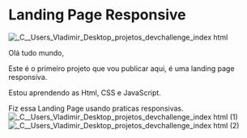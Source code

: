 <h1>Landing Page Responsive</h1>

![_C__Users_Vladimir_Desktop_projetos_devchallenge_index html](https://user-images.githubusercontent.com/88683191/155921563-8265a11c-74a1-49fe-b2bb-e59acd1a3001.png)

Olá tudo mundo,

Este é o primeiro projeto que vou publicar aqui, é uma landing page responsiva.

Estou aprendendo as Html, CSS e JavaScript.

Fiz essa Landing Page usando praticas responsivas. 
![_C__Users_Vladimir_Desktop_projetos_devchallenge_index html (1)](https://user-images.githubusercontent.com/88683191/155921688-d2a7049e-1119-4305-971a-6c6938711a03.png)
![_C__Users_Vladimir_Desktop_projetos_devchallenge_index html (2)](https://user-images.githubusercontent.com/88683191/155921695-d5d85d51-9701-4c62-bf2d-5d30a39850de.png)
